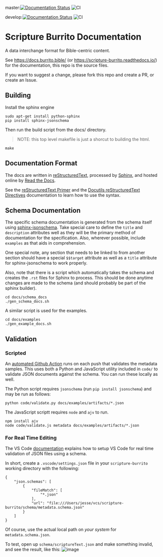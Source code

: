 master:[![Documentation Status](https://readthedocs.org/projects/scripture-burrito/badge/?version=latest)](https://docs.burrito.bible/en/latest/?badge=latest)
![CI](https://github.com/bible-technology/scripture-burrito/workflows/CI/badge.svg?branch=master)

develop:[![Documentation Status](https://readthedocs.org/projects/scripture-burrito/badge/?version=develop)](https://docs.burrito.bible/en/latest/?badge=develop)
![CI](https://github.com/bible-technology/scripture-burrito/workflows/CI/badge.svg?branch=develop)

# Scripture Burrito Documentation

A data interchange format for Bible-centric content.
  
See https://docs.burrito.bible/ (or https://scripture-burrito.readthedocs.io/) for the documentation, this repo is the source files.

If you want to suggest a change, please fork this repo and create a PR, or create an Issue.

## Building

Install the sphinx engine

    sudo apt-get install python-sphinx
    pip install sphinx-jsonschema

Then run the build script from the docs/ directory.

> NOTE: this top level makefile is just a shorcut to building the html.

    make

## Documentation Format

The docs are written in [reStructuredText](http://www.sphinx-doc.org/en/master/rest.html), processed by [Sphinx](http://www.sphinx-doc.org/en/master/index.html), and hosted online by [Read the Docs](https://readthedocs.org/).

See the [reStructuredText Primer](http://www.sphinx-doc.org/en/master/rest.html) and the [Docutils reStructuredText Directives](http://docutils.sourceforge.net/docs/ref/rst/directives.html) documentation to learn how to use the syntax.

## Schema Documentation

The specific schema documentation is generated from the schema itself using [sphinx-jsonschema](https://sphinx-jsonschema.readthedocs.io/en/latest/). Take special care to define the `title` and `description` attributes well as they will be the primary method of documentation for the specification. Also, wherever possible, include `examples` as that aids in comprehension.

One special note, any section that needs to be linked to from another section should have a special `$$target` attribute as well as a `title` attribute for sphinx-jsonschema to work properly.

Also, note that there is a script which automatically takes the schema and creates the `.rst` files for Sphinx to process. This should be done anytime changes are made to the schema (and should probably be part of the sphinx builder).

    cd docs/schema_docs
    ./gen_schema_docs.sh

A similar script is used for the examples.

    cd docs/examples
    ./gen_example_docs.sh

## Validation

### Scripted

An [automated Github Action](https://github.com/bible-technology/scripture-burrito/blob/jag3773-patch-1/.github/workflows/main.yml) runs on each push that validates the metadata samples. This uses both a Python and JavaScript utility included in `code/` to validate JSON documents against the schema. You can run these locally as well.

The Python script requires `jsonschema` (run `pip install jsonschema`)  and may be run as follows:

    python code/validate.py docs/examples/artifacts/*.json

The JavaScript scriptt requires `node` and `ajv` to run.

    npm install ajv
    node code/validate.js metadata docs/examples/artifacts/*.json

### For Real Time Editing

The VS Code [documentation](https://code.visualstudio.com/docs/languages/json#_json-schemas-and-settings) explains how to setup VS Code for real time validation of JSON files using a schema.

In short, create a `.vscode/settings.json` file in your `scripture-burrito` working directory with the following:

```
{
    "json.schemas": [
        {
            "fileMatch": [
                "*.json"
            ],
            "url": "file:///Users/jesse/vcs/scripture-burrito/schema/metadata.schema.json"
        }
    ]
}
```

Of course, use the actual local path on *your system* for `metadata.schema.json`.

To test, open up `schema/scriptureText.json` and make something invalid, and see the result, like this:
![image](https://user-images.githubusercontent.com/194842/71215968-6ced3300-22b9-11ea-95a7-ca84de8287da.png)
